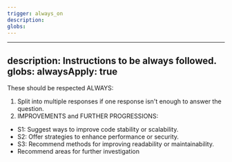 ```yaml
---
trigger: always_on
description: 
globs: 
---
```

---
description: Instructions to be always followed.
globs: 
alwaysApply: true
---
These should be respected ALWAYS:
1. Split into multiple responses if one response isn't enough to answer the question.
2. IMPROVEMENTS and FURTHER PROGRESSIONS:
- S1: Suggest ways to improve code stability or scalability.
- S2: Offer strategies to enhance performance or security.
- S3: Recommend methods for improving readability or maintainability.
- Recommend areas for further investigation
